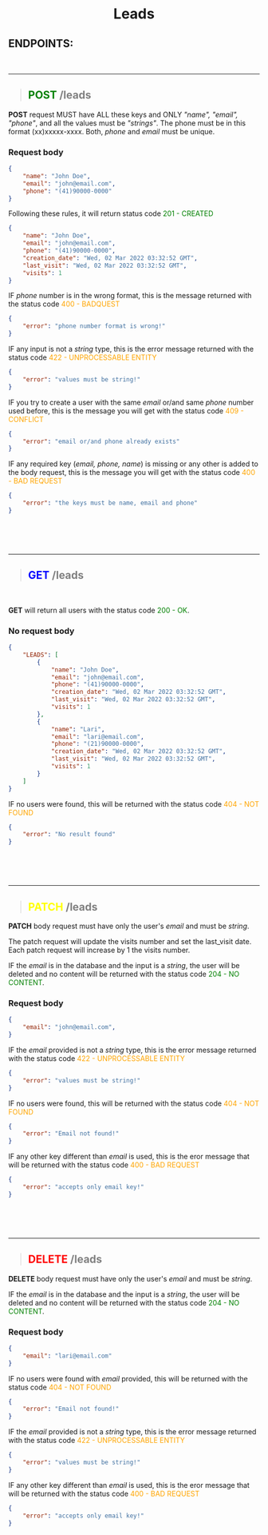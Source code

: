 <center> <h1>Leads</h1> </center>

## ENDPOINTS:
<br>

---
><h2 style="color:green">POST <span style="color:gray">/leads</span></h2>
 
**POST** request MUST have ALL these keys and ONLY *"name", "email", "phone"*, and all the values must be *"strings"*. The phone must be in this format (xx)xxxxx-xxxx. Both, *phone* and *email* must be unique. 

### Request body
```json 
{ 
    "name": "John Doe",
    "email": "john@email.com",
    "phone": "(41)90000-0000"
} 
```

Following these rules, it will return status code <span style="color:green">201 - CREATED</span>

```json 
{
	"name": "John Doe",
	"email": "john@email.com",
	"phone": "(41)90000-0000",
	"creation_date": "Wed, 02 Mar 2022 03:32:52 GMT",
	"last_visit": "Wed, 02 Mar 2022 03:32:52 GMT",
	"visits": 1
}
```

IF *phone* number is in the wrong format, this is the message returned with the status code <span style="color:orange"> 400 - BADQUEST</span>

```json 
{
	"error": "phone number format is wrong!"
} 
```

IF any input is not a *string* type, this is the error message returned with the status code <span style="color:orange"> 422 - UNPROCESSABLE ENTITY</span>

```json 
{
	"error": "values must be string!"
}
```

IF you try to create a user with the same *email* or/and same *phone* number used before, this is the message you will get with the status code <span style="color:orange"> 409 - CONFLICT</span>

```json 
{
	"error": "email or/and phone already exists"
}
```
IF any required key (*email, phone, name*) is missing or any other is added to the body request, this is the message you will get with the status code <span style="color:orange"> 400 - BAD REQUEST</span>

```json 
{
	"error": "the keys must be name, email and phone"
}
```

<br>
<br>
<br>

---
><h2 style="color:blue">GET <span style="color:gray">/leads</h2>
<br>

**GET** will return all users with the status code <span style="color:green"> 200 - OK</span>. 

### No request body

```json 
{
	"LEADS": [
		{
			"name": "John Doe",
			"email": "john@email.com",
			"phone": "(41)90000-0000",
			"creation_date": "Wed, 02 Mar 2022 03:32:52 GMT",
			"last_visit": "Wed, 02 Mar 2022 03:32:52 GMT",
			"visits": 1
		},
		{
			"name": "Lari",
			"email": "lari@email.com",
			"phone": "(21)90000-0000",
			"creation_date": "Wed, 02 Mar 2022 03:32:52 GMT",
			"last_visit": "Wed, 02 Mar 2022 03:32:52 GMT",
			"visits": 1
		}
	]
}
```
IF no users were found, this will be returned with the status code <span style="color:orange"> 404 - NOT FOUND</span>

```json 
{
	"error": "No result found"
}
```

<br>
<br>
<br>

---
><h2 style="color:yellow">PATCH <span style="color:gray">/leads</h2>


**PATCH** body request must have only the user's *email* and must be *string*.

The patch request will update the visits number and set the last_visit date. Each patch request will increase by 1 the visits number. 

IF the *email* is in the database and the input is a *string*, the user will be deleted and no content will be returned with the status code <span style="color:green"> 204 - NO CONTENT</span>. 

### Request body
```json 
{ 
    "email": "john@email.com",
} 
```

IF the *email* provided is not a *string* type, this is the error message returned with the status code <span style="color:orange"> 422 - UNPROCESSABLE ENTITY</span>

```json 
{
	"error": "values must be string!"
}
```

IF no users were found, this will be returned with the status code <span style="color:orange"> 404 - NOT FOUND</span>

```json 
{
	"error": "Email not found!"
}
```

IF any other key different than *email* is used, this is the eror message that will be returned with the status code <span style="color:orange"> 400 - BAD REQUEST</span>

```json 
{
	"error": "accepts only email key!"
}
```

<br>
<br>
<br>

---
><h2 style="color:red">DELETE <span style="color:gray">/leads</h2>
**DELETE** body request must have only the user's *email* and must be *string*.

 IF the *email* is in the database and the input is a *string*, the user will be deleted and no content will be returned with the status code <span style="color:green"> 204 - NO CONTENT</span>. 

### Request body

```json 
{
    "email": "lari@email.com"
}
```
IF no users were found with *email* provided, this will be returned with the status code <span style="color:orange"> 404 - NOT FOUND</span>   

```json 
{
	"error": "Email not found!"
}
```


IF the *email* provided is not a *string* type, this is the error message returned with the status code <span style="color:orange"> 422 - UNPROCESSABLE ENTITY</span>

```json 
{
	"error": "values must be string!"
}
```

IF any other key different than *email* is used, this is the eror message that will be returned with the status code <span style="color:orange"> 400 - BAD REQUEST</span>

```json 
{
	"error": "accepts only email key!"
}
```